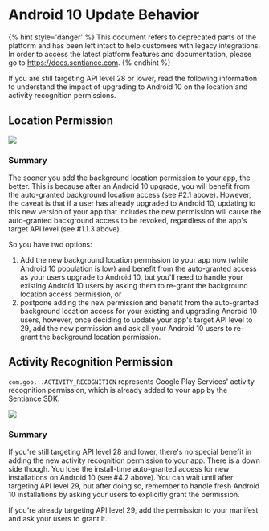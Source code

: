 # Android 10 Update Behavior

{% hint style='danger' %} This document refers to deprecated parts of the platform and has been left intact to help customers with legacy integrations. In order to access the latest platform features and documentation, please go to https://docs.sentiance.com. {% endhint %}

If you are still targeting API level 28 or lower, read the following information to understand the impact of upgrading to Android 10 on the location and activity recognition permissions.

## Location Permission

![](../../../.gitbook/assets/Android10\_location.png)

### Summary

The sooner you add the background location permission to your app, the better. This is because after an Android 10 upgrade, you will benefit from the auto-granted background location access (see #2.1 above). However, the caveat is that if a user has already upgraded to Android 10, updating to this new version of your app that includes the new permission will cause the auto-granted background access to be revoked, regardless of the app's target API level (see #1.1.3 above).

So you have two options:

1. Add the new background location permission to your app now (while Android 10 population is low) and benefit from the auto-granted access as your users upgrade to Android 10, but you'll need to handle your existing Android 10 users by asking them to re-grant the background location access permission, or
2. postpone adding the new permission and benefit from the auto-granted background location access for your existing and upgrading Android 10 users, however, once deciding to update your app's target API level to 29, add the new permission and ask all your Android 10 users to re-grant the background location permission.

## Activity Recognition Permission

`com.goo...ACTIVITY_RECOGNITION` represents Google Play Services' activity recognition permission, which is already added to your app by the Sentiance SDK.

![](<../../../.gitbook/assets/Android10\_activity (1).png>)

### Summary

If you're still targeting API level 28 and lower, there's no special benefit in adding the new activity recognition permission to your app. There is a down side though. You lose the install-time auto-granted access for new installations on Android 10 (see #4.2 above). You can wait until after targeting API level 29, but after doing so, remember to handle fresh Android 10 installations by asking your users to explicitly grant the permission.

If you're already targeting API level 29, add the permission to your manifest and ask your users to grant it.
